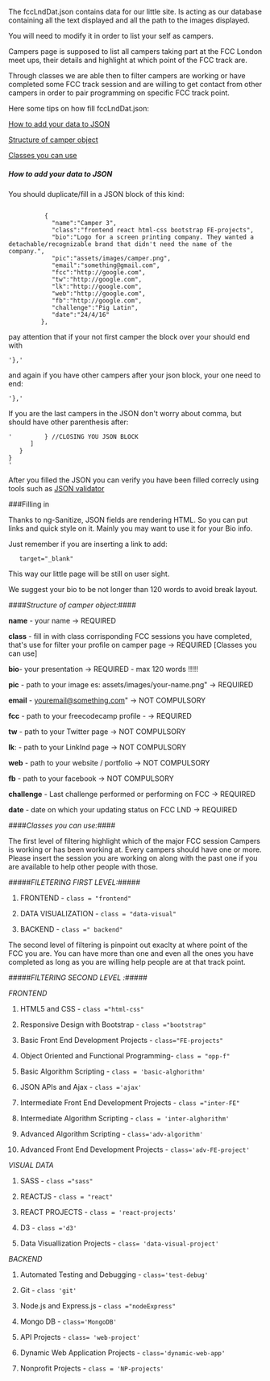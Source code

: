 The fccLndDat.json contains data for our little site. Is acting as our database containing all the text displayed and all the path to the images displayed.

You will need to modify it in order to list your self as campers.


Campers page is supposed to list all campers taking part at the FCC London meet ups, their details and highlight at which point of the FCC track are.

Through classes we are able then to filter campers are working or have completed some FCC track session and are willing to get contact from other campers in order to pair programming on specific FCC track point.

Here some tips on how fill fccLndDat.json:

[How to add your data to JSON](#HowtoaddyourdatatoJSON)

[Structure of camper object](#Structureofcamperobject)

[Classes you can use](#Classesyoucanuse)




##### How to add your data to JSON


You should duplicate/fill in a JSON block of this kind:
```

          {
            "name":"Camper 3",
            "class":"frontend react html-css bootstrap FE-projects",
            "bio":"Logo for a screen printing company. They wanted a detachable/recognizable brand that didn't need the name of the company.",
            "pic":"assets/images/camper.png",
            "email":"something@gmail.com",
            "fcc":"http://google.com",
            "tw":"http://google.com",
            "lk":"http://google.com",
            "web":"http://google.com",
            "fb":"http://google.com",
            "challenge":"Pig Latin",
            "date":"24/4/16"
         },
```

pay attention that if your not first camper the block over your should end with

```
'},'
```

and again if you have other campers after your json block, your one need to end:

```
'},'
```

If you are the last campers in the JSON don't worry about comma, but should have other parenthesis after:

```
'         } //CLOSING YOU JSON BLOCK
      ]
   }
}
'
```
After you filled the JSON you can verify you have been filled correcly using tools such as [JSON validator](http://jsonlint.com/)

###Filling in

Thanks to ng-Sanitize, JSON fields are rendering HTML. So you can put links and quick style on it. Mainly you may want to use it for your Bio info.

Just remember if you are inserting a link to add:
 ```
    target="_blank"
 ```
 This way our little page will be still on user sight.
 
 We suggest your bio to be not longer than 120 words to avoid break layout. 


####*Structure of camper object:*####

**name** - your name -> REQUIRED

**class** - fill in with class corrisponding FCC sessions you have completed, that's use for filter your profile on camper page -> REQUIRED [Classes you can use]

**bio**- your presentation -> REQUIRED - max 120 words !!!!!

**pic** - path to your image es: assets/images/your-name.png" -> REQUIRED

**email** - youremail@something.com"   -> NOT COMPULSORY

**fcc**  -  path to your freecodecamp profile - -> REQUIRED

**tw** - path to your Twitter page -> NOT COMPULSORY

**lk**: - path to your LinkInd page -> NOT COMPULSORY

**web**  - path to your website / portfolio -> NOT COMPULSORY

**fb** - path to your facebook -> NOT COMPULSORY

**challenge** - Last  challenge performed or performing on FCC -> REQUIRED

**date** - date on which your updating status on FCC LND -> REQUIRED


####*Classes you can use:*####

The first level of filtering highlight which of the major FCC session Campers is working or has been working at. Every campers should have one or more. Please insert the session you are working on along with the past one if you are available to help other people with those.

#####*FILETERING FIRST LEVEL:*#####

1. FRONTEND -  `class = "frontend"`

2. DATA VISUALIZATION - `class = "data-visual"`

3. BACKEND - `class =" backend"`

The second level of filtering is pinpoint out exaclty at where point of the FCC you are. You can have more than one and even all the ones you have completed as long as you are willing help people are at that track point.

#####*FILTERING SECOND LEVEL :*#####

*FRONTEND*

1. HTML5 and CSS - `class ="html-css"`

2. Responsive Design with Bootstrap  - `class ="bootstrap"`

3. Basic Front End Development Projects - `class="FE-projects"`

4. Object Oriented and Functional Programming- `class = "opp-f"`

5. Basic Algorithm Scripting - `class = 'basic-alghorithm'`

6. JSON APIs and Ajax - `class ='ajax'`

7. Intermediate Front End Development Projects - `class ="inter-FE"`

8. Intermediate Algorithm Scripting - `class = 'inter-alghorithm'`

9. Advanced Algorithm Scripting - `class='adv-algorithm'`

10. Advanced Front End Development Projects - `class='adv-FE-project'`

*VISUAL DATA*

1. SASS - `class ="sass"`

2. REACTJS - `class = "react"`

3. REACT PROJECTS - `class = 'react-projects'`

4. D3 - `class ='d3'`

5. Data Visuallization Projects - `class= 'data-visual-project'`


*BACKEND*

1. Automated Testing and Debugging - `class='test-debug'`

2. Git - `class 'git'`

3. Node.js and Express.js - `class ="nodeExpress"`

4. Mongo DB - `class='MongoDB'`

5. API Projects - `class= 'web-project'`

6. Dynamic Web Application Projects - `class='dynamic-web-app'`

7. Nonprofit Projects - `class = 'NP-projects'`


